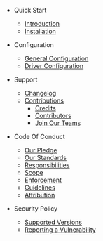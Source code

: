 - Quick Start
  - [Introduction](README.md#introduction)
  - [Installation](README.md#installation)

- Configuration
  - [General Configuration](README.md#general-configuration) 
  - [Driver Configuration](README.md#driver-configuration) 

- Support
  - [Changelog](CHANGELOG.md)
  - [Contributions](CONTRIBUTING.md)
    - [Credits](CONTRIBUTING.md#credits)
    - [Contributors](CONTRIBUTING.md#contributors)
    - [Join Our Teams](CONTRIBUTING.md#join-our-team)

- Code Of Conduct
  - [Our Pledge](CODE_OF_CONDUCT.md#our-pledge)
  - [Our Standards](CODE_OF_CONDUCT.md#our-standards)
  - [Responsibilities](CODE_OF_CONDUCT.md#enforcement-responsibilities)
  - [Scope](CODE_OF_CONDUCT.md#scope)
  - [Enforcement](CODE_OF_CONDUCT.md#enforcement)
  - [Guidelines](CODE_OF_CONDUCT.md#enforcement-guidelines)
  - [Attribution](CODE_OF_CONDUCT.md#attribution)

- Security Policy
  - [Supported Versions](SECURITY.md#supported-versions)
  - [Reporting a Vulnerability](SECURITY.md#reporting-a-vulnerability)
